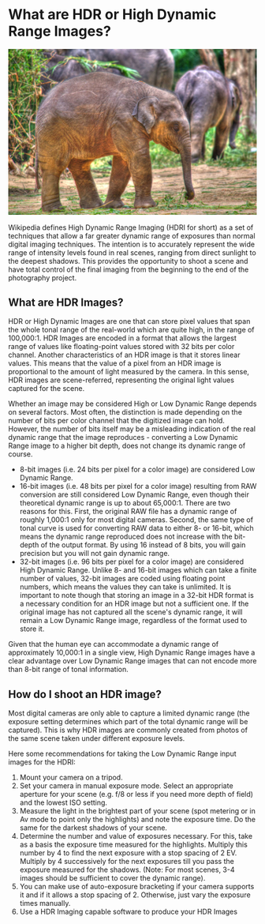 # What are HDR or High Dynamic Range Images?

[![Baby Elephant at the Bannerghatta National Park (Bangalore))](/static/2006/hdr-baby-elephant.jpg)](http://www.flickr.com/photos/brajeshwar/6126993228/)

Wikipedia defines High Dynamic Range Imaging (HDRI for short) as a set of techniques that allow a far greater dynamic range of exposures than normal digital imaging techniques. The intention is to accurately represent the wide range of intensity levels found in real scenes, ranging from direct sunlight to the deepest shadows. This provides the opportunity to shoot a scene and have total control of the final imaging from the beginning to the end of the photography project.

## What are HDR Images?

HDR or High Dynamic Images are one that can store pixel values that span the whole tonal range of the real-world which are quite high, in the range of 100,000:1. HDR Images are encoded in a format that allows the largest range of values like floating-point values stored with 32 bits per color channel. Another characteristics of an HDR image is that it stores linear values. This means that the value of a pixel from an HDR image is proportional to the amount of light measured by the camera. In this sense, HDR images are scene-referred, representing the original light values captured for the scene.

Whether an image may be considered High or Low Dynamic Range depends on several factors. Most often, the distinction is made depending on the number of bits per color channel that the digitized image can hold. However, the number of bits itself may be a misleading indication of the real dynamic range that the image reproduces - converting a Low Dynamic Range image to a higher bit depth, does not change its dynamic range of course.

- 8-bit images (i.e. 24 bits per pixel for a color image) are considered Low Dynamic Range.
- 16-bit images (i.e. 48 bits per pixel for a color image) resulting from RAW conversion are still considered Low Dynamic Range, even though their theoretical dynamic range is up to about 65,000:1. There are two reasons for this. First, the original RAW file has a dynamic range of roughly 1,000:1 only for most digital cameras. Second, the same type of tonal curve is used for converting RAW data to either 8- or 16-bit, which means the dynamic range reproduced does not increase with the bit-depth of the output format. By using 16 instead of 8 bits, you will gain precision but you will not gain dynamic range.
- 32-bit images (i.e. 96 bits per pixel for a color image) are considered High Dynamic Range. Unlike 8- and 16-bit images which can take a finite number of values, 32-bit images are coded using floating point numbers, which means the values they can take is unlimited. It is important to note though that storing an image in a 32-bit HDR format is a necessary condition for an HDR image but not a sufficient one. If the original image has not captured all the scene's dynamic range, it will remain a Low Dynamic Range image, regardless of the format used to store it.

Given that the human eye can accommodate a dynamic range of approximately 10,000:1 in a single view, High Dynamic Range images have a clear advantage over Low Dynamic Range images that can not encode more than 8-bit range of tonal information.

## How do I shoot an HDR image?

Most digital cameras are only able to capture a limited dynamic range (the exposure setting determines which part of the total dynamic range will be captured). This is why HDR images are commonly created from photos of the same scene taken under different exposure levels.

Here some recommendations for taking the Low Dynamic Range input images for the HDRI:

1. Mount your camera on a tripod.
1. Set your camera in manual exposure mode. Select an appropriate aperture for your scene (e.g. f/8 or less if you need more depth of field) and the lowest ISO setting.
1. Measure the light in the brightest part of your scene (spot metering or in Av mode to point only the highlights) and note the exposure time. Do the same for the darkest shadows of your scene.
1. Determine the number and value of exposures necessary. For this, take as a basis the exposure time measured for the highlights. Multiply this number by 4 to find the next exposure with a stop spacing of 2 EV. Multiply by 4 successively for the next exposures till you pass the exposure measured for the shadows. (Note: For most scenes, 3-4 images should be sufficient to cover the dynamic range).
1. You can make use of auto-exposure bracketing if your camera supports it and if it allows a stop spacing of 2. Otherwise, just vary the exposure times manually.
1. Use a HDR Imaging capable software to produce your HDR Images